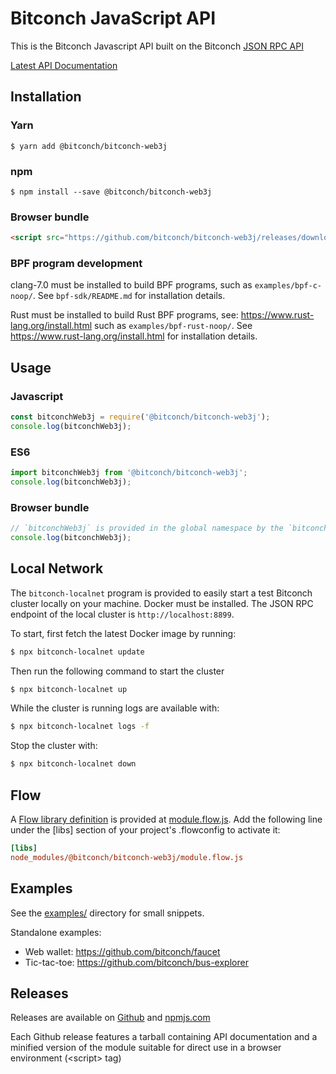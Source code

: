 
# Bitconch JavaScript API

This is the Bitconch Javascript API built on the Bitconch [JSON RPC API](https://bitconch.io/bitconch/jsonrpc-api.html)

[Latest API Documentation](https://bitconch.io/bitconch-web3j/)


## Installation

### Yarn
```
$ yarn add @bitconch/bitconch-web3j
```

### npm
```
$ npm install --save @bitconch/bitconch-web3j
```

### Browser bundle
```html
<script src="https://github.com/bitconch/bitconch-web3j/releases/download/v0.0.6/bitconchweb3j.min.js"></script>
```

### BPF program development
clang-7.0 must be installed to build BPF programs, such as
`examples/bpf-c-noop/`.  See `bpf-sdk/README.md` for installation details.

Rust must be installed to build Rust BPF programs, see: https://www.rust-lang.org/install.html such as
`examples/bpf-rust-noop/`.  See https://www.rust-lang.org/install.html for installation details.

## Usage

### Javascript
```js
const bitconchWeb3j = require('@bitconch/bitconch-web3j');
console.log(bitconchWeb3j);
```

### ES6
```js
import bitconchWeb3j from '@bitconch/bitconch-web3j';
console.log(bitconchWeb3j);
```

### Browser bundle
```js
// `bitconchWeb3j` is provided in the global namespace by the `bitconch-web3j.min.js` script bundle.
console.log(bitconchWeb3j);
```

## Local Network
The `bitconch-localnet` program is provided to easily start a test Bitconch cluster
locally on your machine.  Docker must be installed.  The JSON RPC endpoint of
the local cluster is `http://localhost:8899`.

To start, first fetch the latest Docker image by running:
```bash
$ npx bitconch-localnet update
```

Then run the following command to start the cluster
```bash
$ npx bitconch-localnet up
```

While the cluster is running logs are available with:
```bash
$ npx bitconch-localnet logs -f
```

Stop the cluster with:
```bash
$ npx bitconch-localnet down
```

## Flow

A [Flow library definition](https://flow.org/en/docs/libdefs/) is provided at
[module.flow.js](https://github.com/bitconch/bitconch-web3j/tree/master/module.flow.js).
Add the following line under the [libs] section of your project's .flowconfig to
activate it:
```ini
[libs]
node_modules/@bitconch/bitconch-web3j/module.flow.js
```

## Examples
See the [examples/](https://github.com/bitconch/bitconch-web3j/tree/master/examples) directory for small snippets.

Standalone examples:
* Web wallet: https://github.com/bitconch/faucet
* Tic-tac-toe: https://github.com/bitconch/bus-explorer

## Releases
Releases are available on [Github](https://github.com/bitconch/bitconch-web3j/releases)
and [npmjs.com](https://www.npmjs.com/package/@bitconch/bitconch-web3j)

Each Github release features a tarball containing API documentation and a
minified version of the module suitable for direct use in a browser environment
(&lt;script&gt; tag)
